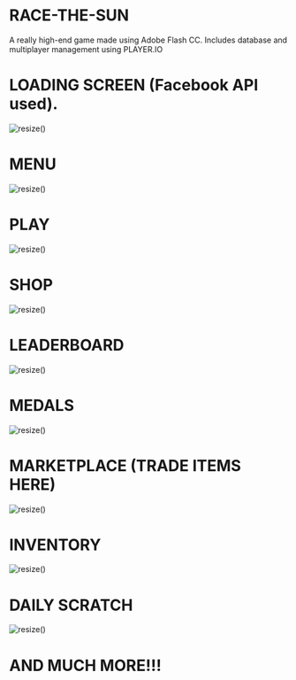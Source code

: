 # RACE-THE-SUN
A really high-end game made using Adobe Flash CC.
Includes database and multiplayer management using PLAYER.IO

# LOADING SCREEN (Facebook API used).

<img src="doc/n1.png" alt="resize()" style="max-width:100%;">

# MENU

<img src="doc/n4.png" alt="resize()" style="max-width:100%;">

# PLAY

<img src="doc/n2.png" alt="resize()" style="max-width:100%;">

# SHOP

<img src="doc/n6.png" alt="resize()" style="max-width:100%;">

# LEADERBOARD

<img src="doc/n7.png" alt="resize()" style="max-width:100%;">

# MEDALS

<img src="doc/n8.png" alt="resize()" style="max-width:100%;">

# MARKETPLACE (TRADE ITEMS HERE)

<img src="doc/n5.png" alt="resize()" style="max-width:100%;">


# INVENTORY

<img src="doc/n3.png" alt="resize()" style="max-width:100%;">

# DAILY SCRATCH

<img src="doc/n.png" alt="resize()" style="max-width:100%;">

# AND MUCH MORE!!!
